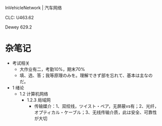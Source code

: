 InVehicleNetwork | 汽车网络

CLC: U463.62

Dewey 629.2

# 杂笔记

- 考试相关
    - 大作业有二，考勤10%，期末70%
    - 填、选、答；我等原理のみを。理解できず部を忘れて、基本は主なのだ。
- 1 绪论
    - 1.2 计算机网络
        - 1.2.3 局域网
            - 传输媒介：1、双绞线，ツイスト・ペア，无屏蔽vs有；2、光纤，オプティカル・ケーブル；3、无线传输介质，此は安全、可靠性が大切
